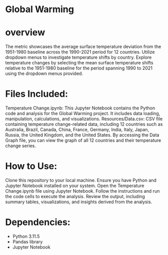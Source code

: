 # Global Warming

# overview 
The metric showcases the average surface temperature deviation from the 1951-1980 baseline across the 1990-2021 period for 12 countries. Utilize dropdown menus to investigate temperature shifts by country. Explore temperature changes by selecting the mean surface temperature shifts relative to the 1951-1980 baseline for the period spanning 1990 to 2021 using the dropdown menus provided.

# Files Included:
Temperature Change.ipynb: This Jupyter Notebook contains the Python code and analysis for the Global Warming project. It includes data loading, manipulation, calculations, and visualizations. Resources/Data.csv: CSV file containing temperature change-related data, including 12 countries such as Australia, Brazil, Canada, China, France, Germany, India, Italy, Japan, Russia, the United Kingdom, and the United States. By accessing the Data Graph file, you can view the graph of all 12 countries and their temperature change series.

# How to Use:
Clone this repository to your local machine. Ensure you have Python and Jupyter Notebook installed on your system. Open the Temperature Change.ipynb file using Jupyter Notebook. Follow the instructions and run the code cells to execute the analysis. Review the output, including summary tables, visualizations, and insights derived from the analysis.

# Dependencies:
- Python 3.11.5
- Pandas library
- Jupyter Notebook









